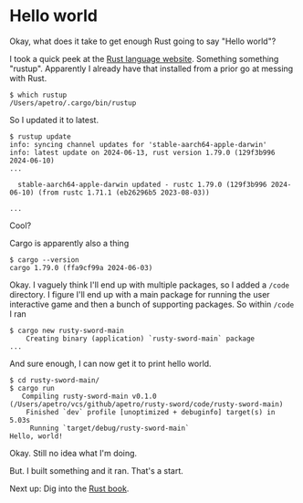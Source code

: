 # Hello world

Okay, what does it take to get enough Rust going to say "Hello world"?

I took a quick peek at the [Rust language website](https://www.rust-lang.org/learn/get-started). Something something "rustup". Apparently I already have that installed from a prior go at messing with Rust.

```shell
$ which rustup
/Users/apetro/.cargo/bin/rustup
```

So I updated it to latest.

```shell
$ rustup update
info: syncing channel updates for 'stable-aarch64-apple-darwin'
info: latest update on 2024-06-13, rust version 1.79.0 (129f3b996 2024-06-10)
...

  stable-aarch64-apple-darwin updated - rustc 1.79.0 (129f3b996 2024-06-10) (from rustc 1.71.1 (eb26296b5 2023-08-03))

...
```

Cool?

Cargo is apparently also a thing

```shell
$ cargo --version
cargo 1.79.0 (ffa9cf99a 2024-06-03)
```

Okay. I vaguely think I'll end up with multiple packages, so I added a `/code` directory. I figure I'll end up with a main package for running the user interactive game and then a bunch of supporting packages. So within `/code` I ran

```shell
$ cargo new rusty-sword-main
    Creating binary (application) `rusty-sword-main` package
...
```

And sure enough, I can now get it to print hello world.

```shell
$ cd rusty-sword-main/
$ cargo run
   Compiling rusty-sword-main v0.1.0 (/Users/apetro/vcs/github/apetro/rusty-sword/code/rusty-sword-main)
    Finished `dev` profile [unoptimized + debuginfo] target(s) in 5.03s
     Running `target/debug/rusty-sword-main`
Hello, world!
```

Okay. Still no idea what I'm doing.

But. I built something and it ran. That's a start.

Next up: Dig into the [Rust book](https://doc.rust-lang.org/book/).
